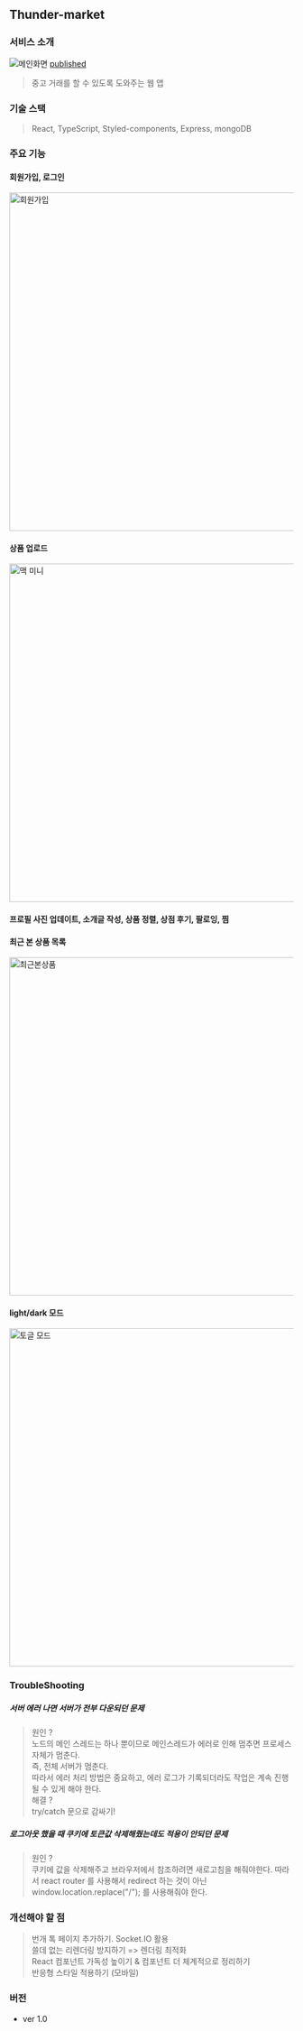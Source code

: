 ## Thunder-market

### 서비스 소개

<img src="https://user-images.githubusercontent.com/75718898/163774624-70d7e30f-a41a-4b5b-8030-18ec795f012c.png" alt="메인화면"/>
<a href="https://jkp-thunder-market.herokuapp.com">published</a>

> 중고 거래를 할 수 있도록 도와주는 웹 앱

### 기술 스택

> React, TypeScript, Styled-components, Express, mongoDB

### 주요 기능

<h4>회원가입, 로그인</h4>
  <img width="600px" src="https://user-images.githubusercontent.com/75718898/163774207-43c2c983-c06f-4fd1-8faa-bac7353eacec.png" alt="회원가입" />

<h4>상품 업로드</h4>
  <img width="600px" src="https://user-images.githubusercontent.com/75718898/163773901-46a69a32-989d-40eb-8bff-f40fcb45cf4d.png" alt="맥 미니"/>

<h4>프로필 사진 업데이트, 소개글 작성, 상품 정렬, 상점 후기, 팔로잉, 찜</h4>

<h4>최근 본 상품 목록</h4>
  <img width="600px" src="https://user-images.githubusercontent.com/75718898/163774823-8ece9e98-2d48-45c8-9270-48e22534b0f9.png" alt="최근본상품">

<h4>light/dark 모드</h4>
  <img width="600px" src="https://user-images.githubusercontent.com/75718898/163775033-d55dfa4a-5226-47e2-bf34-2345b4a6f0fd.png" alt="토글 모드" />

### TroubleShooting

<h5>서버  에러 나면 서버가 전부 다운되던 문제</h5>

> 원인 ? <br>
> 노드의 메인 스레드는 하나 뿐이므로 메인스레드가 에러로 인해 멈추면 프로세스 자체가 멈춘다.  
> 즉, 전체 서버가 멈춘다.  
> 따라서 에러 처리 방법은 중요하고, 에러 로그가 기록되더라도 작업은 계속 진행 될 수 있게 해야 한다.  
> 해결 ? <br>
> try/catch 문으로 감싸기!

<h5>로그아웃 했을 때 쿠키에 토큰값 삭제해줬는데도 적용이 안되던 문제</h5>

> 원인 ?<br>
> 쿠키에 값을 삭제해주고 브라우저에서 참조하려면 새로고침을 해줘야한다.
> 따라서 react router 를 사용해서 redirect 하는 것이 아닌
> window.location.replace("/"); 를 사용해줘야 한다.

### 개선해야 할 점

> 번개 톡 페이지 추가하기. Socket.IO 활용 <br>
> 쓸데 없는 리렌더링 방지하기 => 렌더링 최적화 <br>
> React 컴포넌트 가독성 높이기 & 컴포넌트 더 체계적으로 정리하기<br>
> 반응형 스타일 적용하기 (모바일)

### 버전

- ver 1.0
